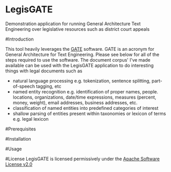# LegisGATE
Demonstration application for running General Architecture Text Engineering over legislative resources such as district court appeals

#Introduction

This tool heavily leverages the [GATE](http://gate.ac.uk) software. GATE is an acronym for General Architecture for Text Engineering.
Please see below for all of the steps required to use the software. 
The document corpus' I've made available can be used with the LegisGATE application to do interesting things with legal documents such as

 * natural language processing e.g. tokenization, sentence splitting, part-of-speech tagging, etc
 * named entity recognition e.g. identification of proper names, people. locations, organizations, date/time expressions, measures (percent, money, weight), email addresses, business addresses, etc.
 * classification of named entities into predefined categories of interest
 * shallow parsing of entities present within taxonomies or lexicon of terms e.g. legal lexicon

#Prerequisites

#Installation

#Usage

#License
LegisGATE is licensed permissively under the [Apache Software License v2.0](http://www.apache.org/licenses/LICENSE-2.0)
